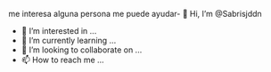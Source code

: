 me interesa alguna persona me puede ayudar- 👋 Hi, I’m @Sabrisjddn
- 👀 I’m interested in ...
- 🌱 I’m currently learning ...
- 💞️ I’m looking to collaborate on ...
- 📫 How to reach me ...

<!---
Sabrisjddn/Sabrisjddn is a ✨ special ✨ repository because its `README.md` (this file) appears on your GitHub profile.
You can click the Preview link to take a look at your changes.
--->
